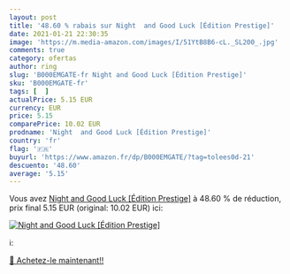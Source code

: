 ```yaml
---
layout: post
title: '48.60 % rabais sur Night  and Good Luck [Édition Prestige]'
date: 2021-01-21 22:30:35
image: 'https://m.media-amazon.com/images/I/51YtB8B6-cL._SL200_.jpg'
comments: true
category: ofertas
author: ring
slug: 'B000EMGATE-fr Night and Good Luck [Édition Prestige]'
sku: 'B000EMGATE-fr'
tags: [  ]
actualPrice: 5.15 EUR
currency: EUR
price: 5.15
comparePrice: 10.02 EUR
prodname: 'Night  and Good Luck [Édition Prestige]'
country: 'fr'
flag: '🇫🇷'
buyurl: 'https://www.amazon.fr/dp/B000EMGATE/?tag=tolees0d-21'
descuento: '48.60'
average: '5.15'
---
```


Vous avez [Night  and Good Luck [Édition Prestige]](https://www.amazon.fr/dp/B000EMGATE/?tag=tolees0d-21)  à  48.60 % de réduction, prix final  5.15 EUR (original: 10.02 EUR) ici:

[![Night  and Good Luck [Édition Prestige]](https://m.media-amazon.com/images/I/51YtB8B6-cL._SL200_.jpg)](https://www.amazon.fr/dp/B000EMGATE/?tag=tolees0d-21)

ℹ️:


[🛒 Achetez-le maintenant!!](https://www.amazon.fr/dp/B000EMGATE/?tag=tolees0d-21)
